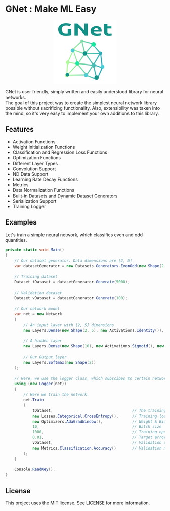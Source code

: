 # GNet : Make ML Easy

<p align="center">
  <img src="https://github.com/giladfrid009/GNet/blob/master/GNet_Logo.png"/>
</p>

GNet is user friendly, simply written and easily understood library for neural networks.  
The goal of this project was to create the simplest neural network library possible without sacrificing functionality.
Also, extensibility was taken into the mind, so it's very easy to implement your own additions to this library.

## Features
* Activation Functions
* Weight Initialization Functions
* Classification and Regression Loss Functions
* Optimization Functions
* Different Layer Types
* Convolution Support
* ND Data Support
* Learning Rate Decay Functions
* Metrics
* Data Normalization Functions
* Built-in Datasets and Dynamic Dataset Generators
* Serialization Support
* Training Logger

## Examples
Let's train a simple neural network, which classifies even and odd quantities.

```csharp
private static void Main()
{
    // Our dataset generator. Data dimensions are [2, 5]
    var datasetGenerator = new Datasets.Generators.EvenOdd(new Shape(2, 5), true);

    // Training dataset
    Dataset tDataset = datasetGenerator.Generate(5000);

    // Validation dataset
    Dataset vDataset = datasetGenerator.Generate(100);

    // Our network model
    var net = new Network
    (
        // An input layer with [2, 5] dimensions
        new Layers.Dense(new Shape(2, 5), new Activations.Identity()),

        // A hidden layer
        new Layers.Dense(new Shape(10), new Activations.Sigmoid(), new Initializers.TruncNormal()),

        // Our Output layer
        new Layers.Softmax(new Shape(2))
    );

    // Here, we use the logger class, which subscibes to certain network actions, and uses them to log the training.
    using (new Logger(net))
    {
        // Here we train the network.        
        net.Train
        (
            tDataset,                                   // The training dataset
            new Losses.Categorical.CrossEntropy(),      // Training loss
            new Optimizers.AdaGradWindow(),             // Weight & Bias optimization algorithm
            10,                                         // Batch size
            1000,                                       // Training epoches
            0.01,                                       // Target error
            vDataset,                                   // Validation dataset
            new Metrics.Classification.Accuracy()       // Validation metric
        );
    }

    Console.ReadKey();
}
```
## License
This project uses the MIT license.
See [LICENSE](https://github.com/giladfrid009/GNet/blob/master/LICENSE) for more information.
